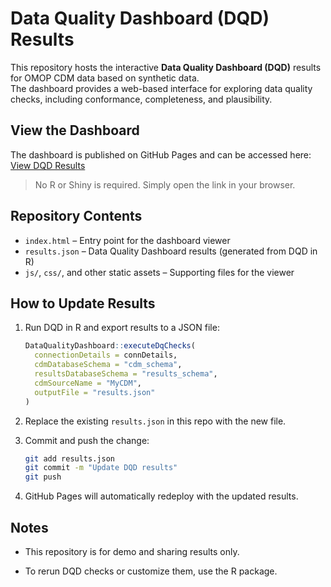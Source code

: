 # Data Quality Dashboard (DQD) Results

This repository hosts the interactive **Data Quality Dashboard (DQD)** results for OMOP CDM data based on synthetic data.  
The dashboard provides a web-based interface for exploring data quality checks, including conformance, completeness, and plausibility.

## View the Dashboard
The dashboard is published on GitHub Pages and can be accessed here:  
[View DQD Results](https://glu-wi.github.io/DQD-results/)

> No R or Shiny is required. Simply open the link in your browser.

## Repository Contents
- `index.html` – Entry point for the dashboard viewer  
- `results.json` – Data Quality Dashboard results (generated from DQD in R)  
- `js/`, `css/`, and other static assets – Supporting files for the viewer  

## How to Update Results
1. Run DQD in R and export results to a JSON file:
   ```r
   DataQualityDashboard::executeDqChecks(
     connectionDetails = connDetails,
     cdmDatabaseSchema = "cdm_schema",
     resultsDatabaseSchema = "results_schema",
     cdmSourceName = "MyCDM",
     outputFile = "results.json"
   )

2. Replace the existing `results.json` in this repo with the new file.

3. Commit and push the change:
   ```bash
   git add results.json
   git commit -m "Update DQD results"
   git push
   ```

4. GitHub Pages will automatically redeploy with the updated results.

## Notes

-   This repository is for demo and sharing results only.

-   To rerun DQD checks or customize them, use the R package.